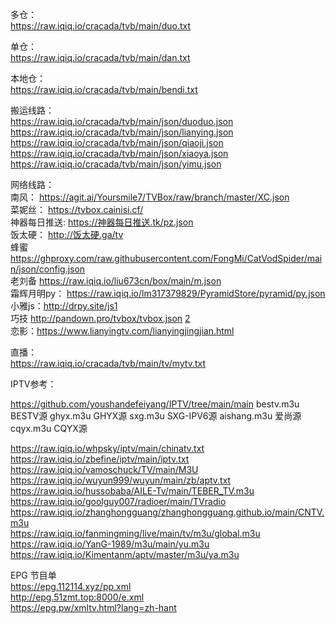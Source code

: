 多仓：  
https://raw.iqiq.io/cracada/tvb/main/duo.txt

单仓：  
https://raw.iqiq.io/cracada/tvb/main/dan.txt

本地仓：  
https://raw.iqiq.io/cracada/tvb/main/bendi.txt

搬运线路：  
https://raw.iqiq.io/cracada/tvb/main/json/duoduo.json  
https://raw.iqiq.io/cracada/tvb/main/json/lianying.json  
https://raw.iqiq.io/cracada/tvb/main/json/qiaoji.json  
https://raw.iqiq.io/cracada/tvb/main/json/xiaoya.json  
https://raw.iqiq.io/cracada/tvb/main/json/yimu.json  

网络线路：  
南风： https://agit.ai/Yoursmile7/TVBox/raw/branch/master/XC.json  
菜妮丝： https://tvbox.cainisi.cf/  
神器每日推送: https://神器每日推送.tk/pz.json  
饭太硬： http://饭太硬.ga/tv  
蜂蜜 https://ghproxy.com/raw.githubusercontent.com/FongMi/CatVodSpider/main/json/config.json  
老刘备 https://raw.iqiq.io/liu673cn/box/main/m.json  
霜辉月明py： https://raw.iqiq.io/lm317379829/PyramidStore/pyramid/py.json  
小雅js：http://drpy.site/js1  
巧技 http://pandown.pro/tvbox/tvbox.json  [2](http://cdn.qiaoji8.com/tvbox.json)  
恋影：https://www.lianyingtv.com/lianyingjingjian.html  


直播：  
https://raw.iqiq.io/cracada/tvb/main/tv/mytv.txt  


IPTV参考：

https://github.com/youshandefeiyang/IPTV/tree/main/main
bestv.m3u    BESTV源
ghyx.m3u    GHYX源
sxg.m3u    SXG-IPV6源
aishang.m3u    爱尚源
cqyx.m3u    CQYX源

https://raw.iqiq.io/whpsky/iptv/main/chinatv.txt  
https://raw.iqiq.io/zbefine/iptv/main/iptv.txt  
https://raw.iqiq.io/vamoschuck/TV/main/M3U  
https://raw.iqiq.io/wuyun999/wuyun/main/zb/aptv.txt  
https://raw.iqiq.io/hussobaba/AILE-Tv/main/TEBER_TV.m3u  
https://raw.iqiq.io/goolguy007/radioer/main/TVradio  
https://raw.iqiq.io/zhanghongguang/zhanghongguang.github.io/main/CNTV.m3u  
https://raw.iqiq.io/fanmingming/live/main/tv/m3u/global.m3u  
https://raw.iqiq.io/YanG-1989/m3u/main/yu.m3u  
https://raw.iqiq.io/Kimentanm/aptv/master/m3u/ya.m3u  


EPG 节目单  
https://epg.112114.xyz/pp.xml  
http://epg.51zmt.top:8000/e.xml  
https://epg.pw/xmltv.html?lang=zh-hant  
